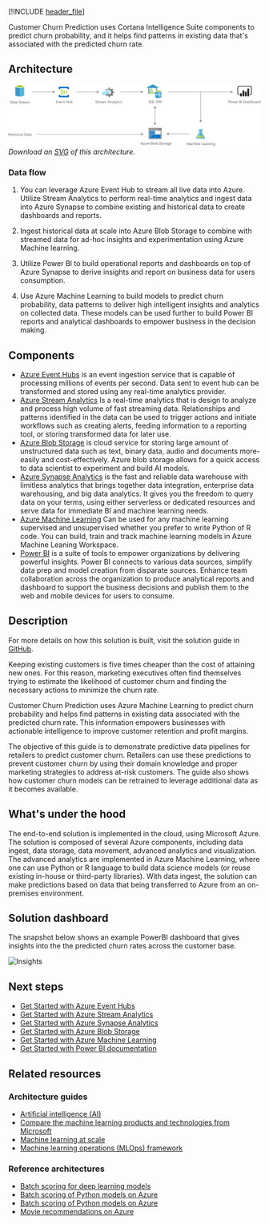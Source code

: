 [!INCLUDE [header_file](../../../includes/sol-idea-header.md)]

Customer Churn Prediction uses Cortana Intelligence Suite components to predict churn probability, and it helps find patterns in existing data that's associated with the predicted churn rate.

## Architecture

![Architecture Diagram](../media/customer-churn-prediction.png)
*Download an [SVG](../media/customer-churn-prediction.svg) of this architecture.*

### Data flow

1. You can leverage Azure Event Hub to stream all live data into Azure. Utilize Stream Analytics to perform real-time analytics and ingest data into Azure Synapse to combine existing and historical data to create dashboards and reports.

2. Ingest historical data at scale into Azure Blob Storage to combine with streamed data for ad-hoc insights and experimentation using Azure Machine learning.

3. Utilize Power BI to build operational reports and dashboards on top of Azure Synapse to derive insights and report on business data for users consumption.

4. Use Azure Machine Learning to build models to predict churn probability, data patterns to deliver high intelligent insights and analytics on collected data. These models can be used further to build Power BI reports and analytical dashboards to empower business in the decision making.

## Components

* [Azure Event Hubs](https://docs.microsoft.com/en-us/azure/event-hubs/event-hubs-about) is an event ingestion service that is capable of processing millions of events per second. Data sent to event hub can be transformed and stored using any real-time analytics provider.
* [Azure Stream Analytics](https://docs.microsoft.com/en-us/azure/stream-analytics/stream-analytics-introduction) Is a real-time analytics that is design to analyze and process high volume of fast streaming data. Relationships and patterns identified in the data can be used to trigger actions and initiate workflows such as creating alerts, feeding information to a reporting tool, or storing transformed data for later use.
* [Azure Blob Storage](https://azure.microsoft.com/en-us/services/storage/blobs/) is cloud service for storing large amount of unstructured data such as text, binary data, audio and documents more-easily and cost-effectively. Azure blob storage allows for a quick access to data scientist to experiment and build AI models.
* [Azure Synapse Analytics](https://azure.microsoft.com/en-us/services/synapse-analytics/) is the fast and reliable data warehouse with limitless analytics that brings together data integration, enterprise data warehousing, and big data analytics. It gives you the freedom to query data on your terms, using either serverless or dedicated resources and serve data for immediate BI and machine learning needs.
* [Azure Machine Learning](https://docs.microsoft.com/en-us/azure/machine-learning/) Can be used for any machine learning supervised and unsupervised whether you prefer to write Python of R code. You can build, train and track machine learning models in Azure Machine Leaning Workspace.
* [Power BI](https://powerbi.microsoft.com/en-us/) is a suite of tools to empower organizations by delivering powerful insights. Power BI connects to various data sources, simplify data prep and model creation from disparate sources. Enhance team collaboration across the organization to produce analytical reports and dashboard to support the business decisions and publish them to the web and mobile devices for users to consume.

## Description

For more details on how this solution is built, visit the solution guide in [GitHub](https://github.com/Azure/cortana-intelligence-churn-prediction-solution).

Keeping existing customers is five times cheaper than the cost of attaining new ones. For this reason, marketing executives often find themselves trying to estimate the likelihood of customer churn and finding the necessary actions to minimize the churn rate.

Customer Churn Prediction uses Azure Machine Learning to predict churn probability and helps find patterns in existing data associated with the predicted churn rate. This information empowers businesses with actionable intelligence to improve customer retention and profit margins.

The objective of this guide is to demonstrate predictive data pipelines for retailers to predict customer churn. Retailers can use these predictions to prevent customer churn by using their domain knowledge and proper marketing strategies to address at-risk customers. The guide also shows how customer churn models can be retrained to leverage additional data as it becomes available.

## What's under the hood

The end-to-end solution is implemented in the cloud, using Microsoft Azure. The solution is composed of several Azure components, including data ingest, data storage, data movement, advanced analytics and visualization. The advanced analytics are implemented in Azure Machine Learning, where one can use Python or R language to build data science models (or reuse existing in-house or third-party libraries). With data ingest, the solution can make predictions based on data that being transferred to Azure from an on-premises environment.

## Solution dashboard

The snapshot below shows an example PowerBI dashboard that gives insights into the the predicted churn rates across the customer base.

![Insights](https://az712634.vo.msecnd.net/tutorials/Retail-Customer-Churn-Prediction/customer-churn-dashboard-2.png)

## Next steps

* [Get Started with Azure Event Hubs](/azure/event-hubs/event-hubs-about)
* [Get Started with Azure Stream Analytics](/azure/stream-analytics/stream-analytics-introduction)
* [Get Started with Azure Synapse Analytics](/azure/synapse-analytics/)
* [Get Started with Azure Blob Storage](/azure/storage/blobs/storage-blobs-introduction)
* [Get Started with Azure Machine Learning](/azure/machine-learning/)
* [Get Started with Power BI documentation](/power-bi/)

## Related resources

### Architecture guides

* [Artificial intelligence (AI)](/azure/architecture/data-guide/big-data/ai-overview)
* [Compare the machine learning products and technologies from Microsoft](/azure/architecture/data-guide/technology-choices/data-science-and-machine-learning)
* [Machine learning at scale](/azure/architecture/data-guide/big-data/machine-learning-at-scale)
* [Machine learning operations (MLOps) framework](/azure/architecture/example-scenario/mlops/mlops-technical-paper)

### Reference architectures

* [Batch scoring for deep learning models](/azure/architecture/reference-architectures/ai/batch-scoring-deep-learning)
* [Batch scoring of Python models on Azure](/azure/architecture/reference-architectures/ai/batch-scoring-python)
* [Batch scoring of Python models on Azure](/azure/architecture/reference-architectures/ai/speech-ai-ingestion)
* [Movie recommendations on Azure](/azure/architecture/example-scenario/ai/movie-recommendations)